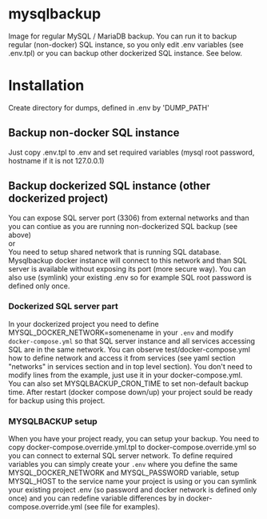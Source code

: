 # mysqlbackup
Image for regular MySQL / MariaDB backup. You can run it to backup regular (non-docker) SQL instance, so you only edit .env variables (see .env.tpl) or you can backup other dockerized SQL instance. See below.

# Installation
Create directory for dumps, defined in .env by 'DUMP_PATH'

## Backup non-docker SQL instance
Just copy .env.tpl to .env and set required variables (mysql root password, hostname if it is not 127.0.0.1)

## Backup dockerized SQL instance (other dockerized project)
You can expose SQL server port (3306) from external networks and than you can contiue as you are running non-dockerized SQL backup (see above)  
or  
You need to setup shared network that is running SQL database. Mysqlbackup docker instance will connect to this network and than SQL server is available without exposing its port (more secure way). You can also use (symlink) your existing .env so for example SQL root password is defined only once.

### Dockerized SQL server part
In your dockerized project you need to define
 MYSQL_DOCKER_NETWORK=somenename
in your ```.env``` and modify ```docker-compose.yml``` so that SQL server instance and all services accessing SQL are in the same network. You can observe test/docker-compose.yml how to define network and access it from services (see yaml section "networks" in services section and in top level section). You don't need to modify lines from the example, just use it in your docker-compose.yml.  
You can also set MYSQLBACKUP_CRON_TIME to set non-default backup time.
After restart (docker compose down/up) your project sould be ready for backup using this project.

### MYSQLBACKUP setup
When you have your project ready, you can setup your backup. You need to copy docker-compose.override.yml.tpl to docker-compose.override.yml so you can connect to external SQL server network.
To define required variables you can simply create your ```.env``` where you define the same MYSQL_DOCKER_NETWORK and MYSQL_PASSWORD variable, setup MYSQL_HOST to the service name your project is using or you can symlink your existing project .env (so password and docker network is defined only once) and you can redefine variable differences by in docker-compose.override.yml (see file for examples).
